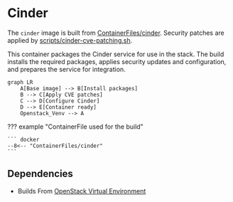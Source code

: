 # Cinder

The `cinder` image is built from [ContainerFiles/cinder](https://github.com/rackerlabs/genestack-images/blob/main/ContainerFiles/cinder). Security patches are applied by [scripts/cinder-cve-patching.sh](https://github.com/rackerlabs/genestack-images/blob/main/scripts/cinder-cve-patching.sh).

This container packages the Cinder service for use in the stack. The build installs the required packages, applies security updates and configuration, and prepares the service for integration.

``` mermaid
graph LR
    A[Base image] --> B[Install packages]
    B --> C[Apply CVE patches]
    C --> D[Configure Cinder]
    D --> E[Container ready]
    Openstack_Venv --> A
```

??? example "ContainerFile used for the build"

    ``` docker
    --8<-- "ContainerFiles/cinder"
    ```

## Dependencies

- Builds From [OpenStack Virtual Environment](openstack-venv.md)
